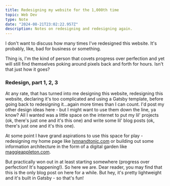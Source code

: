 ```yaml
---
title: Redesigning my website for the 1,000th time
topic: Web Dev
type: Note
date: "2024-08-21T23:02:22.957Z"
description: Notes on redesigning and redesigning again.
---
```


I don't want to discuss how many times I've redesigned this website. It's probably, like, bad for business or something.

Thing is, I'm the kind of person that covets progress over perfection and yet will still find themselves poking around pixels back and forth for hours. Isn't that just how it goes?

### Redesign, part 1, 2, 3

At any rate, that has turned into me designing this website, redesigning this website, declaring it's too complicated and using a Gatsby template, before going back to redesigning it...again more times than I can count. I'd post my other design ideas here - but I might want to use them down the line, ya know? All I wanted was a little space on the internet to put my lil' projects (ok, there's just one and it's this one) and write some lil' blog posts (ok, there's just one and it's this one).

At some point I have grand aspirations to use this space for play - redesigning my home page like [lynnandtonic.com](https://lynnandtonic.com/) or building out some information architecture in the form of a digital garden like [maggieappleton.com](https://maggieappleton.com/).

But practically won out in at least starting somewhere (progress over perfection! It's happening!). So here we are. Dear reader, you may find that this is the only blog post on here for a while. But hey, it's pretty lightweight and it's built in Gatsby - so that's fun!
